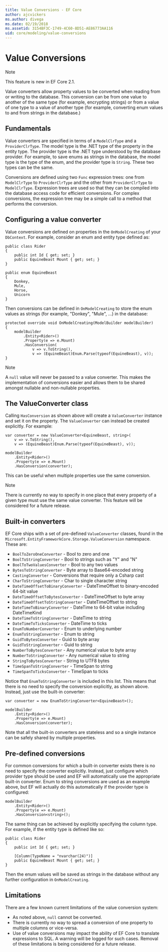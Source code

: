 ```yaml
---
title: Value Conversions - EF Core
author: ajcvickers
ms.author: divega
ms.date: 02/19/2018
ms.assetid: 3154BF3C-1749-4C60-8D51-AE86773AA116
uid: core/modeling/value-conversions
---
```

# Value Conversions

> [!NOTE]  
> This feature is new in EF Core 2.1.

Value converters allow property values to be converted when reading from or writing to the database. This conversion can be from one value to another of the same type (for example, encrypting strings) or from a value of one type to a value of another type (for example, converting enum values to and from strings in the database.)

## Fundamentals

Value converters are specified in terms of a `ModelClrType` and a `ProviderClrType`. The model type is the .NET type of the property in the entity type. The provider type is the .NET type understood by the database provider. For example, to save enums as strings in the database, the model type is the type of the enum, and the provider type is `String`. These two types can be the same.

Conversions are defined using two `Func` expression trees: one from `ModelClrType` to `ProviderClrType` and the other from `ProviderClrType` to `ModelClrType`. Expression trees are used so that they can be compiled into the database access code for efficient conversions. For complex conversions, the expression tree may be a simple call to a method that performs the conversion.

## Configuring a value converter

Value conversions are defined on properties in the `OnModelCreating` of your `DbContext`. For example, consider an enum and entity type defined as:
```Csharp
public class Rider
{
    public int Id { get; set; }
    public EquineBeast Mount { get; set; }
}

public enum EquineBeast
{
    Donkey,
    Mule,
    Horse,
    Unicorn
}
```
Then conversions can be defined in `OnModelCreating` to store the enum values as strings (for example, "Donkey", "Mule", ...) in the database:
```Csharp
protected override void OnModelCreating(ModelBuilder modelBuilder)
{
    modelBuilder
        .Entity<Rider>()
        .Property(e => e.Mount)
        .HasConversion(
            v => v.ToString(),
            v => (EquineBeast)Enum.Parse(typeof(EquineBeast), v));
}
```
> [!NOTE]  
> A `null` value will never be passed to a value converter. This makes the implementation of conversions easier and allows them to be shared amongst nullable and non-nullable properties.

## The ValueConverter class

Calling `HasConversion` as shown above will create a `ValueConverter` instance and set it on the property. The `ValueConverter` can instead be created explicitly. For example:
```Csharp
var converter = new ValueConverter<EquineBeast, string>(
    v => v.ToString(),
    v => (EquineBeast)Enum.Parse(typeof(EquineBeast), v));

modelBuilder
    .Entity<Rider>()
    .Property(e => e.Mount)
    .HasConversion(converter);
```
This can be useful when multiple properties use the same conversion.

> [!NOTE]  
> There is currently no way to specify in one place that every property of a given type must use the same value converter. This feature will be considered for a future release.

## Built-in converters

EF Core ships with a set of pre-defined `ValueConverter` classes, found in the `Microsoft.EntityFrameworkCore.Storage.ValueConversion` namespace. These are:
* `BoolToZeroOneConverter` - Bool to zero and one
* `BoolToStringConverter` - Bool to strings such as "Y" and "N"
* `BoolToTwoValuesConverter` - Bool to any two values
* `BytesToStringConverter` - Byte array to Base64-encoded string
* `CastingConverter` - Conversions that require only a Csharp cast
* `CharToStringConverter` - Char to single character string
* `DateTimeOffsetToBinaryConverter` - DateTimeOffset to binary-encoded 64-bit value
* `DateTimeOffsetToBytesConverter` - DateTimeOffset to byte array
* `DateTimeOffsetToStringConverter` - DateTimeOffset to string
* `DateTimeToBinaryConverter` - DateTime to 64-bit value including DateTimeKind
* `DateTimeToStringConverter` - DateTime to string
* `DateTimeToTicksConverter` - DateTime to ticks
* `EnumToNumberConverter` - Enum to underlying number
* `EnumToStringConverter` - Enum to string
* `GuidToBytesConverter` - Guid to byte array
* `GuidToStringConverter` - Guid to string
* `NumberToBytesConverter` - Any numerical value to byte array
* `NumberToStringConverter` - Any numerical value to string
* `StringToBytesConverter` - String to UTF8 bytes
* `TimeSpanToStringConverter` - TimeSpan to string
* `TimeSpanToTicksConverter` - TimeSpan to ticks

Notice that `EnumToStringConverter` is included in this list. This means that there is no need to specify the conversion explicitly, as shown above. Instead, just use the built-in converter:
```Csharp
var converter = new EnumToStringConverter<EquineBeast>();

modelBuilder
    .Entity<Rider>()
    .Property(e => e.Mount)
    .HasConversion(converter);
```
Note that all the built-in converters are stateless and so a single instance can be safely shared by multiple properties.

## Pre-defined conversions

For common conversions for which a built-in converter exists there is no need to specify the converter explicitly. Instead, just configure which provider type should be used and EF will automatically use the appropriate built-in converter. Enum to string conversions are used as an example above, but EF will actually do this automatically if the provider type is configured:
```Csharp
modelBuilder
    .Entity<Rider>()
    .Property(e => e.Mount)
    .HasConversion<string>();
```
The same thing can be achieved by explicitly specifying the column type. For example, if the entity type is defined like so:
```Csharp
public class Rider
{
    public int Id { get; set; }

    [Column(TypeName = "nvarchar(24)")]
    public EquineBeast Mount { get; set; }
}
```
Then the enum values will be saved as strings in the database without any further configuration in `OnModelCreating`.

## Limitations

There are a few known current limitations of the value conversion system:
* As noted above, `null` cannot be converted.
* There is currently no way to spread a conversion of one property to multiple columns or vice-versa.
* Use of value conversions may impact the ability of EF Core to translate expressions to SQL. A warning will be logged for such cases.
Removal of these limitations is being considered for a future release.
